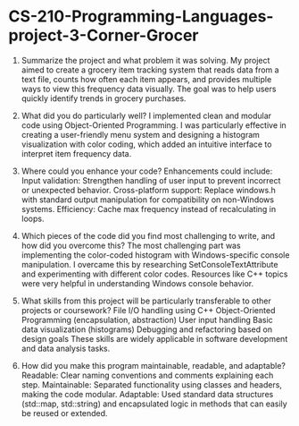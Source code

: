 # CS-210-Programming-Languages-project-3-Corner-Grocer

1. Summarize the project and what problem it was solving.
My project aimed to create a grocery item tracking system that reads data from a text file, counts how often each item appears, and provides multiple ways to view this frequency data visually. The goal was to help users quickly identify trends in grocery purchases.

2. What did you do particularly well?
I implemented clean and modular code using Object-Oriented Programming. I was particularly effective in creating a user-friendly menu system and designing a histogram visualization with color coding, which added an intuitive interface to interpret item frequency data.

3. Where could you enhance your code?
Enhancements could include:
Input validation: Strengthen handling of user input to prevent incorrect or unexpected behavior.
Cross-platform support: Replace windows.h with standard output manipulation for compatibility on non-Windows systems.
Efficiency: Cache max frequency instead of recalculating in loops.

4. Which pieces of the code did you find most challenging to write, and how did you overcome this?
The most challenging part was implementing the color-coded histogram with Windows-specific console manipulation. I overcame this by researching SetConsoleTextAttribute and experimenting with different color codes. Resources like C++ topics were very helpful in understanding Windows console behavior.

5. What skills from this project will be particularly transferable to other projects or coursework?
File I/O handling using C++
Object-Oriented Programming (encapsulation, abstraction)
User input handling
Basic data visualization (histograms)
Debugging and refactoring based on design goals
These skills are widely applicable in software development and data analysis tasks.

6. How did you make this program maintainable, readable, and adaptable?
Readable: Clear naming conventions and comments explaining each step.
Maintainable: Separated functionality using classes and headers, making the code modular.
Adaptable: Used standard data structures (std::map, std::string) and encapsulated logic in methods that can easily be reused or extended.
